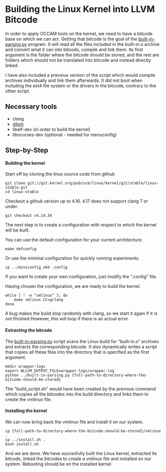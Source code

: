 # Building the Linux Kernel into LLVM Bitcode

In order to apply OCCAM tools on the kernel, we need to have a bitcode base on which we can act.
Getting that bitcode is the goal of the [built-in-parsing.py](built-in-parsing.py) program. It will read all the files included in the built-in.o archive and convert what it can into bitcode, compile and link them.
Its first argument is the folder where the bitcode should be stored, and the rest are folders which should not be translated into bitcode and instead directly linked.

I have also included a previous version of the script which would compile archives individually and link them afterwards. It did not boot when including the ext4 file system or the drivers in the bitcode, contrary to the other script.


## Necessary tools

 - clang
 - [gllvm](https://github.com/SRI-CSL/gllvm)
 - libelf-dev (in order to build the kernel)
 - libncurses-dev (optional - needed for menuconfig)
 
## Step-by-Step

#### Building the kernel

Start off by cloning the linux source code from github

```
git clone git://git.kernel.org/pub/scm/linux/kernel/git/stable/linux-stable.git
cd linux-stable
```

Checkout a github version up to 4.16. 4.17 does not support clang 7 or under.

```
git checkout v4.14.34
```

The next step is to create a configuration with respect to which the kernel will be built. 

You can use the default configuration for your current architecture.

```
make defconfig
```

Or use the minimal configuration for quickly running experiments.

```
cp ../miniconfig_x64 .config
```

If you want to create your own configuration, just modify the ".config" file.

Having chosen the configuration, we are ready to build the kernel.


```
while [ ! -e "vmlinux" ]; do
    make vmlinux CC=gclang
done
```
A bug makes the build stop randomly with clang, so we start it again if it is not finished
However, this will loop if there is an actual error.


#### Extracting the bitcode

The [built-in-parsing.py](built-in-parsing.py) script scans the Linux build for "built-in.o" archives and extracts the corresponding bitcode. It also dynamically writes a script that copies all these files into the directory that is specified as the first argument. 

```
mkdir wrapper-logs
export WLLVM_OUTPUT_FILE=wrapper-logs/wrapper.log
python ../built-in-parsing.py {full-path-to-directory-where-the-bitcode-should-be-stored} 
```

The "build_script.sh" would have been created by the previous command which copies all the bitcodes into the build directory and links them to create the vmlinux file. 


#### Installing the kernel

We can now bring back the vmlinux file and install it on our system.

```
cp {full-path-to-directory-where-the-bitcode-should-be-stored}/vmlinux .
cp ../install.sh .
bash install.sh
```

And we are done. We have succesfully built the Linux kernel, extracted its bitcode, linked the bitcodes to create a vmlinux file and installed on our system. Rebooting should be on the installed kernel.